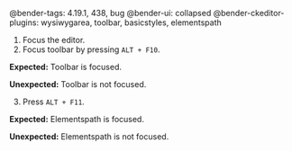 @bender-tags: 4.19.1, 438, bug
@bender-ui: collapsed
@bender-ckeditor-plugins: wysiwygarea, toolbar, basicstyles, elementspath

1. Focus the editor.
2.  Focus toolbar by pressing `ALT + F10`.

**Expected:** Toolbar is focused.

**Unexpected:** Toolbar is not focused.

3. Press `ALT + F11`.

**Expected:** Elementspath is focused.

**Unexpected:** Elementspath is not focused.
